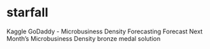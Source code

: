 # starfall
Kaggle GoDaddy - Microbusiness Density Forecasting Forecast Next Month’s Microbusiness Density bronze medal solution

